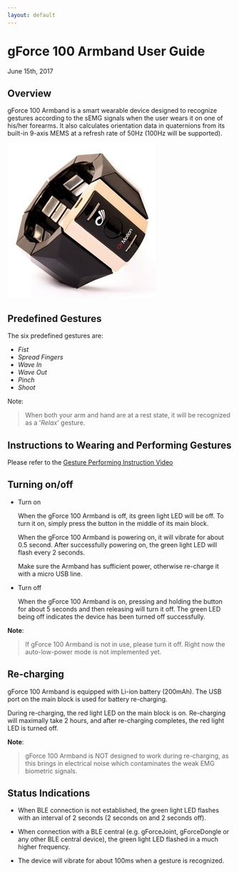 ```yaml
---
layout: default
---
```


# gForce 100 Armband User Guide

June 15th, 2017

## Overview
gForce 100 Armband is a smart wearable device designed to recognize gestures
according to the sEMG signals when the user wears it on one of his/her forearms.
It also calculates orientation data in quaternions from its built-in 9-axis
MEMS at a refresh rate of 50Hz (100Hz will be supported).

![gForce100Armband](/assets/images/gForce100Armband.jpg)

## Predefined Gestures
The six predefined gestures are:
* _Fist_
* _Spread Fingers_
* _Wave In_
* _Wave Out_
* _Pinch_
* _Shoot_

Note:
> When both your arm and hand are at a rest state, it will be recognized as a
> '_Relax_' gesture.

## Instructions to Wearing and Performing Gestures
Please refer to the [Gesture Performing Instruction Video](https://www.youtube.com/watch?v=wBsYJf0wrkk)

## Turning on/off
- Turn on

    When the gForce 100 Armband is off, its green light LED will be off. To turn
    it on, simply press the button in the middle of its main block.

    When the gForce 100 Armband is powering on, it will vibrate for about 0.5 second.
    After successfully powering on, the green light LED will flash every 2
    seconds.

    Make sure the Armband has sufficient power, otherwise re-charge it with
    a micro USB line.

- Turn off

    When the gForce 100 Armband is on, pressing and holding the button for about 5
    seconds and then releasing will turn it off. The green LED being off
    indicates the device has been turned off successfully.

**Note**:
> If gForce 100 Armband is not in use, please turn it off. Right now the
> auto-low-power mode is not implemented yet.

## Re-charging
gForce 100 Armband is equipped with Li-ion battery (200mAh). The USB port on
the main block is used for battery re-charging.

During re-charging, the red light LED on the main block is on. Re-charging will
maximally take 2 hours, and after re-charging completes, the red light LED is
turned off.

**Note**:
>gForce 100 Armband is NOT designed to work during re-charging, as this brings in
>electrical noise which contaminates the weak EMG biometric signals.

## Status Indications

- When BLE connection is not established, the green light LED flashes with an
  interval of 2 seconds (2 seconds on and 2 seconds off).

- When connection with a BLE central (e.g. gForceJoint, gForceDongle or any
  other BLE central device), the green light LED flashed in a much higher
  frequency.

- The device will vibrate for about 100ms when a gesture is recognized.
